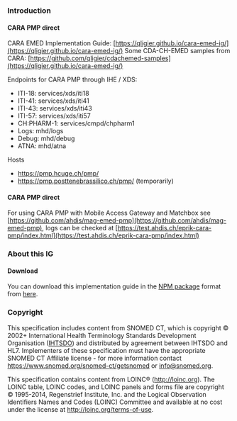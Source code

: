 ### Introduction

#### CARA PMP direct
CARA EMED Implementation Guide: [https://qligier.github.io/cara-emed-ig/](https://qligier.github.io/cara-emed-ig/)
Some CDA-CH-EMED samples from CARA: [https://github.com/qligier/cdachemed-samples](https://qligier.github.io/cara-emed-ig/)

Endpoints for CARA PMP through IHE / XDS:

- ITI-18: services/xds/iti18
- ITI-41: services/xds/iti41
- ITI-43: services/xds/iti43
- ITI-57: services/xds/iti57
- CH:PHARM-1: services/cmpd/chpharm1
- Logs: mhd/logs
- Debug: mhd/debug
- ATNA: mhd/atna

Hosts
- https://pmp.hcuge.ch/pmp/
- https://pmp.posttenebrassilico.ch/pmp/ (temporarily)


#### CARA PMP direct
For using CARA PMP with Mobile Access Gateway and Matchbox see [https://github.com/ahdis/mag-emed-pmp](https://github.com/ahdis/mag-emed-pmp), logs can be checked at [https://test.ahdis.ch/eprik-cara-pmp/index.html](https://test.ahdis.ch/eprik-cara-pmp/index.html)




### About this IG
#### Download
You can download this implementation guide in the [NPM package](https://confluence.hl7.org/display/FHIR/NPM+Package+Specification) format from [here](package.tgz).

### Copyright
This specification includes content from SNOMED CT, which is copyright © 2002+ International Health Terminology Standards Development Organisation ([IHTSDO](http://snomed.org/)) and distributed by agreement between IHTSDO and HL7. Implementers of these specification must have the appropriate SNOMED CT Affiliate license - for more information contact 
<https://www.snomed.org/snomed-ct/getsnomed> or <info@snomed.org>.

This specification contains content from LOINC® (<http://loinc.org>). The LOINC table, LOINC codes, and LOINC panels and forms file are copyright © 1995-2014, Regenstrief Institute, Inc. and the Logical Observation Identifiers Names and Codes (LOINC) Committee and available at no cost under the license at <http://loinc.org/terms-of-use>.